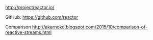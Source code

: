 http://projectreactor.io/

GitHub: https://github.com/reactor

Comparison
http://akarnokd.blogspot.com/2015/10/comparison-of-reactive-streams.html